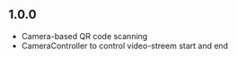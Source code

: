 ## 1.0.0

* Camera-based QR code scanning 
* CameraController to control video-streem start and end
